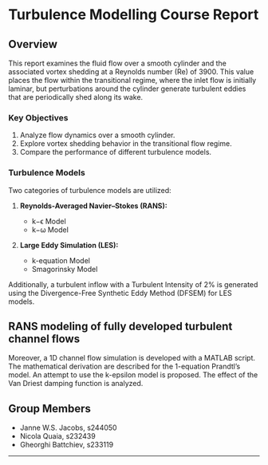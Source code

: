 # Turbulence Modelling Course Report

## Overview
This report examines the fluid flow over a smooth cylinder and the associated vortex shedding at a Reynolds number (Re) of 3900. This value places the flow within the transitional regime, where the inlet flow is initially laminar, but perturbations around the cylinder generate turbulent eddies that are periodically shed along its wake.

### Key Objectives
1. Analyze flow dynamics over a smooth cylinder.
2. Explore vortex shedding behavior in the transitional flow regime.
3. Compare the performance of different turbulence models.

### Turbulence Models
Two categories of turbulence models are utilized:

1. **Reynolds-Averaged Navier–Stokes (RANS):**
   - k−ϵ Model
   - k−ω Model

2. **Large Eddy Simulation (LES):**
   - k-equation Model
   - Smagorinsky Model

Additionally, a turbulent inflow with a Turbulent Intensity of 2% is generated using the Divergence-Free Synthetic Eddy Method (DFSEM) for LES models.

## RANS modeling of fully developed turbulent channel flows
Moreover, a 1D channel flow simulation is developed with a MATLAB script. The mathematical derivation are described for the 1-equation Prandtl’s model. An attempt to use the k-epsilon model is proposed. The effect of the Van Driest damping function is analyzed.

## Group Members
- Janne W.S. Jacobs, s244050
- Nicola Quaia, s232439
- Gheorghi Battchiev, s233119

---
